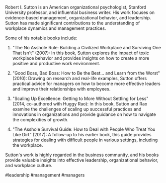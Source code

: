 Robert I. Sutton is an American organizational psychologist, Stanford University professor, and influential business writer. His work focuses on evidence-based management, organizational behavior, and leadership. Sutton has made significant contributions to the understanding of workplace dynamics and management practices.

Some of his notable books include:

1.  "The No Asshole Rule: Building a Civilized Workplace and Surviving One That Isn't" (2007): In this book, Sutton explores the impact of toxic workplace behavior and provides insights on how to create a more positive and productive work environment.
    
2.  "Good Boss, Bad Boss: How to Be the Best... and Learn from the Worst" (2010): Drawing on research and real-life examples, Sutton offers practical advice for managers on how to become more effective leaders and improve their relationships with employees.
    
3.  "Scaling Up Excellence: Getting to More Without Settling for Less" (2014, co-authored with Huggy Rao): In this book, Sutton and Rao examine the challenges of scaling up successful practices and innovations in organizations and provide guidance on how to navigate the complexities of growth.
    
4.  "The Asshole Survival Guide: How to Deal with People Who Treat You Like Dirt" (2017): A follow-up to his earlier book, this guide provides strategies for dealing with difficult people in various settings, including the workplace.
    

Sutton's work is highly regarded in the business community, and his books provide valuable insights into effective leadership, organizational behavior, and workplace culture.

<!-- Keywords -->
#leadership #management #managers
<!-- /Keywords -->
